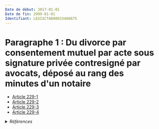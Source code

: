 ```yaml
---
Date de début: 2017-01-01
Date de fin: 2999-01-01
Identifiant: LEGISCTA000033460875
---
```


<h1>Paragraphe 1 : Du divorce par consentement mutuel par acte sous signature privée contresigné par avocats, déposé au rang des minutes d'un notaire</h1>

- [Article 229-1](article_229-1.md)
- [Article 229-2](article_229-2.md)
- [Article 229-3](article_229-3.md)
- [Article 229-4](article_229-4.md)

<details>
  <summary><em>Références</em></summary>

  <h2>Articles faisant référence à la section</h2>
  
  <ul>
    <li>
      <a href="https://legal.tricoteuses.fr//redirection/LEGIARTI000033423848?vers=git&vers=legifrance">LOI n° 2016-1547 du 18 novembre 2016 de modernisation de la justice du XXIe siècle - article 50 ENTIEREMENT_MODIF</a> CREE source
    </li>
  </ul>
</details>
